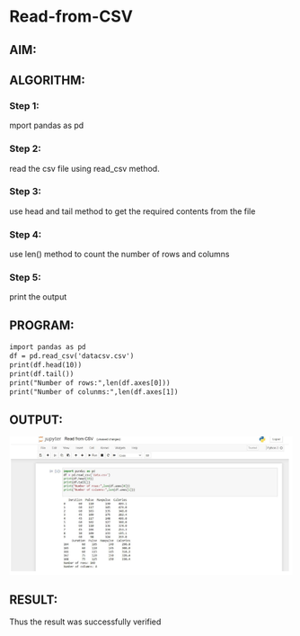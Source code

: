 # Read-from-CSV

## AIM:

## ALGORITHM:
### Step 1:
mport pandas as pd
### Step 2:
 read the csv file using read_csv method.
### Step 3:
use head and tail method to get the required contents from the file
### Step 4:
use len() method to count the number of rows and columns
### Step 5:
 print the output

## PROGRAM:
```
import pandas as pd
df = pd.read_csv('datacsv.csv')
print(df.head(10))
print(df.tail())
print("Number of rows:",len(df.axes[0]))
print("Number of colunms:",len(df.axes[1])
```

## OUTPUT:
![Alt text](output.png)

## RESULT:
Thus the result was successfully verified

